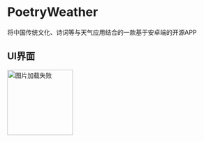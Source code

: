# PoetryWeather
将中国传统文化、诗词等与天气应用结合的一款基于安卓端的开源APP<br>
## UI界面
<img src="http://hzmeurasia.cn/poetry_weather/img_github_poetry_weather/1.png" width="150" height="150" alt="图片加载失败"/>
